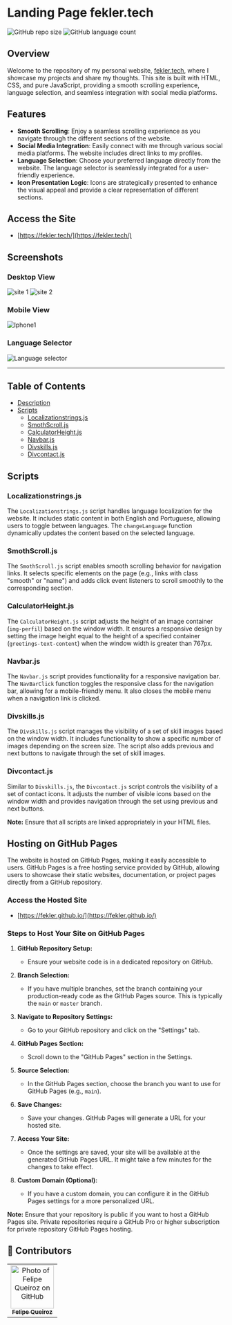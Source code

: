 # Landing Page fekler.tech
![GitHub repo size](https://img.shields.io/github/repo-size/Fekler/fekler.github.io?style=for-the-badge)
![GitHub language count](https://img.shields.io/github/languages/count/Fekler/fekler.github.io?style=for-the-badge)

## Overview
Welcome to the repository of my personal website, [fekler.tech](https://fekler.tech/), where I showcase my projects and share my thoughts. This site is built with HTML, CSS, and pure JavaScript, providing a smooth scrolling experience, language selection, and seamless integration with social media platforms.

## Features
- **Smooth Scrolling**: Enjoy a seamless scrolling experience as you navigate through the different sections of the website.
- **Social Media Integration**: Easily connect with me through various social media platforms. The website includes direct links to my profiles.
- **Language Selection**: Choose your preferred language directly from the website. The language selector is seamlessly integrated for a user-friendly experience.
- **Icon Presentation Logic**: Icons are strategically presented to enhance the visual appeal and provide a clear representation of different sections.

## Access the Site
- [https://fekler.tech/](https://fekler.tech/)

## Screenshots

### Desktop View
![site 1](https://github.com/Fekler/fekler.github.io/assets/126706967/11b949a8-efde-4c2a-aa09-0048bce0f28a)
![site 2](https://github.com/Fekler/fekler.github.io/assets/126706967/e7edc481-ed9a-456f-9a26-38268f4fab1f)

### Mobile View
![Iphone1](https://github.com/Fekler/fekler.github.io/assets/126706967/678752ef-c344-4d8b-b389-f4068af91ea8)

### Language Selector
![Language selector](https://github.com/Fekler/fekler.github.io/assets/126706967/7aa8aef1-4a1c-4014-8c09-eb544f5300b0)

<!--
## Project Status
The project is still in development, and upcoming updates will focus on the following tasks:

- [x] Create Navbar
- [x] Develop About Section
- [x] Implement Language Selector
- [ ] Task 4
- [ ] Task 5

-->
---


## Table of Contents
- [Description](#description)
- [Scripts](#scripts)
  - [Localizationstrings.js](#localizationstringsjs)
  - [SmothScroll.js](#smothscrolljs)
  - [CalculatorHeight.js](#calculatorheightjs)
  - [Navbar.js](#navbarjs)
  - [Divskills.js](#divskillsjs)
  - [Divcontact.js](#divcontactjs)

## Scripts

### Localizationstrings.js
The `Localizationstrings.js` script handles language localization for the website. It includes static content in both English and Portuguese, allowing users to toggle between languages. The `changeLanguage` function dynamically updates the content based on the selected language.

### SmothScroll.js
The `SmothScroll.js` script enables smooth scrolling behavior for navigation links. It selects specific elements on the page (e.g., links with class "smooth" or "name") and adds click event listeners to scroll smoothly to the corresponding section.

### CalculatorHeight.js
The `CalculatorHeight.js` script adjusts the height of an image container (`img-perfil`) based on the window width. It ensures a responsive design by setting the image height equal to the height of a specified container (`greetings-text-content`) when the window width is greater than 767px.

### Navbar.js
The `Navbar.js` script provides functionality for a responsive navigation bar. The `NavBarClick` function toggles the responsive class for the navigation bar, allowing for a mobile-friendly menu. It also closes the mobile menu when a navigation link is clicked.

### Divskills.js
The `Divskills.js` script manages the visibility of a set of skill images based on the window width. It includes functionality to show a specific number of images depending on the screen size. The script also adds previous and next buttons to navigate through the set of skill images.

### Divcontact.js
Similar to `Divskills.js`, the `Divcontact.js` script controls the visibility of a set of contact icons. It adjusts the number of visible icons based on the window width and provides navigation through the set using previous and next buttons.

**Note:** Ensure that all scripts are linked appropriately in your HTML files.

## Hosting on GitHub Pages

The website is hosted on GitHub Pages, making it easily accessible to users. GitHub Pages is a free hosting service provided by GitHub, allowing users to showcase their static websites, documentation, or project pages directly from a GitHub repository.

### Access the Hosted Site
- [https://fekler.github.io/](https://fekler.github.io/)

### Steps to Host Your Site on GitHub Pages

1. **GitHub Repository Setup:**
   - Ensure your website code is in a dedicated repository on GitHub.

2. **Branch Selection:**
   - If you have multiple branches, set the branch containing your production-ready code as the GitHub Pages source. This is typically the `main` or `master` branch.

3. **Navigate to Repository Settings:**
   - Go to your GitHub repository and click on the "Settings" tab.

4. **GitHub Pages Section:**
   - Scroll down to the "GitHub Pages" section in the Settings.

5. **Source Selection:**
   - In the GitHub Pages section, choose the branch you want to use for GitHub Pages (e.g., `main`).

6. **Save Changes:**
   - Save your changes. GitHub Pages will generate a URL for your hosted site.

7. **Access Your Site:**
   - Once the settings are saved, your site will be available at the generated GitHub Pages URL. It might take a few minutes for the changes to take effect.

8. **Custom Domain (Optional):**
   - If you have a custom domain, you can configure it in the GitHub Pages settings for a more personalized URL.
     
**Note:** Ensure that your repository is public if you want to host a GitHub Pages site. Private repositories require a GitHub Pro or higher subscription for private repository GitHub Pages hosting.



## 🤝 Contributors

<table>
  <tr>
    <td align="center">
      <a href="#" title="Fekler">
        <img src="https://avatars.githubusercontent.com/u/126706967?v=4" width="100px;" alt="Photo of Felipe Queiroz on GitHub"/><br>
        <sub>
          <b>Felipe Queiroz</b>
        </sub>
      </a>
    </td>
  </tr>
</table>
